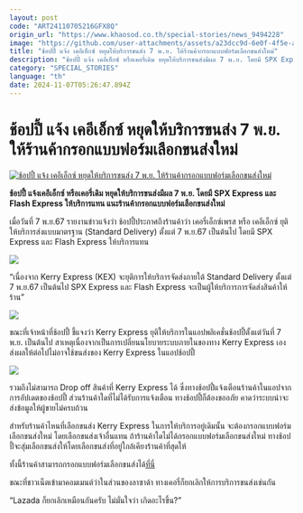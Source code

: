 ```yaml
---
layout: post
code: "ART24110705216GFX8Q"
origin_url: "https://www.khaosod.co.th/special-stories/news_9494228"
image: "https://github.com/user-attachments/assets/a23dcc9d-6e0f-4f5e-afe5-59d958e98c80"
title: "ช้อปปี้ แจ้ง เคอีเอ็กซ์ หยุดให้บริการขนส่ง 7 พ.ย. ให้ร้านค้ากรอกแบบฟอร์มเลือกขนส่งใหม่"
description: "ช้อปปี้ แจ้ง เคอีเอ็กซ์ หรือเคอรี่เดิม หยุดให้บริการขนส่งมีผล 7 พ.ย. โดยมี SPX Express และ Flash Express ให้บริการแทน แนะร้านค้ากรอกแบบฟอร์มเลือกขนส่งใหม่"
category: "SPECIAL_STORIES"
language: "th"
date: 2024-11-07T05:26:47.894Z
---
```


# ช้อปปี้ แจ้ง เคอีเอ็กซ์ หยุดให้บริการขนส่ง 7 พ.ย. ให้ร้านค้ากรอกแบบฟอร์มเลือกขนส่งใหม่

[![ช้อปปี้ แจ้ง เคอีเอ็กซ์ หยุดให้บริการขนส่ง 7 พ.ย. ให้ร้านค้ากรอกแบบฟอร์มเลือกขนส่งใหม่](https://www.khaosod.co.th/wpapp/uploads/2024/11/KEX.jpg "ช้อปปี้ แจ้ง เคอีเอ็กซ์ หยุดให้บริการขนส่ง 7 พ.ย. ให้ร้านค้ากรอกแบบฟอร์มเลือกขนส่งใหม่")](https://www.khaosod.co.th/wpapp/uploads/2024/11/KEX.jpg)

**ช้อปปี้ แจ้งเคอีเอ็กซ์ หรือเคอรี่เดิม หยุดให้บริการขนส่งมีผล 7 พ.ย. โดยมี SPX Express และ Flash Express ให้บริการแทน แนะร้านค้ากรอกแบบฟอร์มเลือกขนส่งใหม่**

เมื่อวันที่ 7 พ.ย.67 รายงานข่าวแจ้งว่า ช้อปปี้ประกาศถึงร้านค้าว่า เคอรี่เอ็กซ์เพรส หรือ เคอีเอ็กซ์ ยุติให้บริการส่งแบบมาตรฐาน (Standard Delivery) ตั้งแต่ 7 พ.ย.67 เป็นต้นไป โดยมี SPX Express และ Flash Express ให้บริการแทน

[![](https://www.khaosod.co.th/wpapp/uploads/2024/11/Kex-728x485-1-696x464.jpg)](https://www.khaosod.co.th/wpapp/uploads/2024/11/Kex-728x485-1.jpg)

“เนื่องจาก Kerry Express (KEX) จะยุติการให้บริการจัดส่งภายใต้ Standard Delivery ตั้งแต่ 7 พ.ย.67 เป็นต้นไป SPX Express และ Flash Express จะเป็นผู้ให้บริการการจัดส่งสินค้าให้ร้าน”

[![](https://www.khaosod.co.th/wpapp/uploads/2024/11/1730907947377-584x696.jpg)](https://www.khaosod.co.th/wpapp/uploads/2024/11/1730907947377.jpg)

ขณะที่เจ้าหน้าที่ช้อปปี้ ชี้แจงว่า Kerry Express ยุติให้บริการในแอปพลิเคชั่นช้อปปี้ตั้งแต่วันที่ 7 พ.ย. เป็นต้นไป สาเหตุเนื่องจากเป็นการเปลี่ยนนโยบายระบบภายในของทาง Kerry Express เอง ส่งผลให้ต่อไปไม่อาจใช้ขนส่งของ Kerry Express ในแอปช้อปปี้

[![](https://www.khaosod.co.th/wpapp/uploads/2024/11/000000000.jpg)](https://www.khaosod.co.th/wpapp/uploads/2024/11/000000000.jpg)

รวมถึงไม่สามารถ Drop off สินค้าที่ Kerry Express ได้ ซึ่งทางช้อปปี้แจ้งเตือนร้านค้าในแอปจากการอัปเดตของช้อปปี้ ส่วนร้านค้าใดที่ไม่ได้รับการแจ้งเตือน ทางช้อปปี้ก็ต้องขออภัย คาดว่าระบบน่าจะส่งข้อมูลให้ผู้ขายไม่ครบถ้วน

สำหรับร้านค้าไหนที่เลือกขนส่ง Kerry Express ในการให้บริการอยู่เดิมนั้น จะต้องกรอกแบบฟอร์มเลือกขนส่งใหม่ โดยเลือกขนส่งเจ้าอื่นแทน ถ้าร้านค้าใดไม่ได้กรอกแบบฟอร์มเลือกขนส่งใหม่ ทางช้อปปี้จะสุ่มเลือกขนส่งให้โดยเลือกขนส่งที่อยู่ใกล้เคียงร้านค้าที่สุดให้

ทั้งนี้ร้านค้าสามารถกรอกแบบฟอร์มเลือกขนส่งได้[ที่นี่](https://help.shopee.co.th/portal/webform/ac05fe158a604fb8950d02ceaa279f8a)

ขณะที่ชาวเน็ตเข้ามาคอมเมนต์ว่าในส่วนของลาซาด้า ทางเคอรี่ก็ยกเลิกให้การบริการขนส่งเช่นกัน

“Lazada ก็ยกเลิกเหมือนกันครับ ไม่มั่นใจว่า เกิดอะไรขึ้น?”